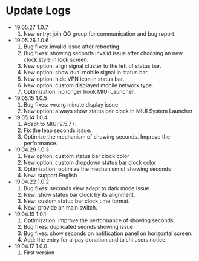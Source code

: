 # Update Logs
- 19.05.27 1.0.7
  1. New entry: join QQ group for communication and bug report.
- 19.05.26 1.0.6
  1. Bug fixes: invalid issue after rebooting.
  2. Bug fixes: showing seconds invalid issue after choosing an new clock style in lock screen.
  3. New option: align signal cluster to the left of status bar.
  4. New option: show dual mobile signal in status bar.
  5. New option: hide VPN icon in status bar.
  6. New option: custom displayed mobile network type.
  7. Optimization: no longer hook MIUI Launcher.
- 19.05.15 1.0.5
  1. Bug fixes: wrong minute display issue
  2. New option: always show status bar clock in MIUI System Launcher
- 19.05.14 1.0.4
  1. Adapt to MIUI 9.5.7+.
  2. Fix the leap seconds issue.
  3. Optimize the mechanism of showing seconds. Improve the performance.
- 19.04.29 1.0.3
  1. New option: custom status bar clock color
  2. New option: custom dropdown status bar clock color
  3. Optimization: optimize the mechanism of showing seconds
  4. New: support English
- 19.04.22 1.0.2
  1. Bug fixes: seconds view adapt to dark mode issue
  2. New: show status bar clock by its alignment.
  3. New: custom statuc bar clock time format.
  4. New: provide an main switch.
- 19.04.19 1.0.1
  1. Optimization: improve the performance of showing seconds.
  2. Bug fixes: duplicated seonds showing issue
  3. Bug fixes: show seconds on notification panel on horizontal screen.
  4. Add: the entry for alipay donation and taichi users notice.
- 19.04.17 1.0.0
  1. First version